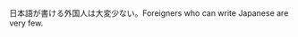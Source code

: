 <tr><td>日本語が書ける外国人は大変少ない。<td><tr><tr><td>Foreigners who can write Japanese are very few.<td><tr></table>

